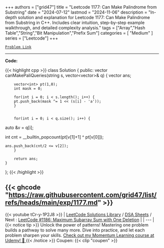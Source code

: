 
+++
authors = ["grid47"]
title = "Leetcode 1177: Can Make Palindrome from Substring"
date = "2024-07-12"
lastmod = "2024-11-06"
description = "In-depth solution and explanation for Leetcode 1177: Can Make Palindrome from Substring in C++. Includes clear intuition, step-by-step example walkthrough, and detailed complexity analysis."
tags = ["Array","Hash Table","String","Bit Manipulation","Prefix Sum"]
categories = [
    "Medium"
]
series = ["Leetcode"]
+++



[`Problem Link`](https://leetcode.com/problems/can-make-palindrome-from-substring/description/)

---
**Code:**

{{< highlight cpp >}}
class Solution {
public:
    vector<bool> canMakePaliQueries(string s, vector<vector<int>>& q) {
        vector<bool> ans;
        
        vector<int> pt(1,0);
        int mask = 0;
        
        for(int i = 0; i < s.length(); i++) {
        pt.push_back(mask ^= 1 << (s[i] - 'a'));
        }
        
        
        for(int i = 0; i < q.size(); i++) {
        
auto &v = q[i];

  
int cnt = __builtin_popcount(pt[v[1]+1] ^ pt[v[0]]);

    ans.push_back(cnt/2 <= v[2]);
        }
        
        return ans;
    }
};
{{< /highlight >}}

{{< ghcode "https://raw.githubusercontent.com/grid47/list/refs/heads/main/exp/1177.md" >}}
---
{{< youtube tCr-y-1P2J8 >}}
| [LeetCode Solutions Library](https://grid47.xyz/leetcode/) / [DSA Sheets](https://grid47.xyz/sheets/) / Next : [LeetCode #1186: Maximum Subarray Sum with One Deletion](https://grid47.xyz/posts/leetcode-1186-maximum-subarray-sum-with-one-deletion-solution/) |
| --- |
{{< notice tip >}}
Unlock the power of patterns! Mastering one problem builds a pathway to solve many more. Dive into practice, and let each problem sharpen your skills. [Check out my Momentum Learning course at Udemy! 🚀 ](https://www.udemy.com/course/algorithms-and-data-structures-in-cpp/)
{{< /notice >}}
Coupen: {{< clip "coupen" >}}
